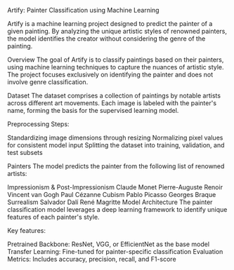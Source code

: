 Artify: Painter Classification using Machine Learning

Artify is a machine learning project designed to predict the painter of a given painting. By analyzing the unique artistic styles of renowned painters, the model identifies the creator without considering the genre of the painting.

Overview
The goal of Artify is to classify paintings based on their painters, using machine learning techniques to capture the nuances of artistic style. The project focuses exclusively on identifying the painter and does not involve genre classification.

Dataset
The dataset comprises a collection of paintings by notable artists across different art movements. Each image is labeled with the painter's name, forming the basis for the supervised learning model.

Preprocessing Steps:

Standardizing image dimensions through resizing
Normalizing pixel values for consistent model input
Splitting the dataset into training, validation, and test subsets

Painters
The model predicts the painter from the following list of renowned artists:

Impressionism & Post-Impressionism
Claude Monet
Pierre-Auguste Renoir
Vincent van Gogh
Paul Cézanne
Cubism
Pablo Picasso
Georges Braque
Surrealism
Salvador Dalí
René Magritte
Model Architecture
The painter classification model leverages a deep learning framework to identify unique features of each painter's style.

Key features:

Pretrained Backbone: ResNet, VGG, or EfficientNet as the base model
Transfer Learning: Fine-tuned for painter-specific classification
Evaluation Metrics: Includes accuracy, precision, recall, and F1-score



